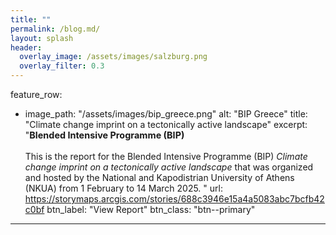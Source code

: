 ```yaml
---
title: ""
permalink: /blog.md/
layout: splash
header:
  overlay_image: /assets/images/salzburg.png
  overlay_filter: 0.3
---
```

feature_row:
  - image_path: "/assets/images/bip_greece.png" 
    alt: "BIP Greece"
    title: "Climate change imprint on a tectonically active landscape"
    excerpt: "<strong style='font-size: 1.03em;'>Blended Intensive Programme (BIP)</strong><br><br>This is the report for the Blended Intensive Programme (BIP) <i>Climate change imprint on a tectonically active landscape</i> that was organized and hosted by the National and Kapodistrian University of Athens (NKUA) from 1 February to 14 March 2025.  "
    url: https://storymaps.arcgis.com/stories/688c3946e15a4a5083abc7bcfb42c0bf
    btn_label: "View Report"
    btn_class: "btn--primary"
 
---